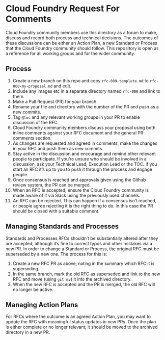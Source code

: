 # Cloud Foundry Request For Comments

Cloud Foundry community members use this directory as a forum to make, discuss and record both process and technical decisions. The outcomes of these discussions can be either an Action Plan, a new Standard or Process that the Cloud Foundry community should follow. This repository is open as a reference for all working groups and for the wider community.

## Process

1. Create a new branch on this repo and copy `rfc-000-template.md` to `rfc-000-my-proposal.md` and edit.
2. Include any images etc in a separate directory named `rfc-000` and link to them.
3. Make a Pull Request (PR) for your branch.
4. Rename your file and directory with the number of the PR and push as a new commits.
5. Tag `@toc` and any relevant working groups in your PR to enable discussion of the RFC. 
6. Cloud Foundry community members discuss your proposal using both inline comments against your RFC document and the general PR comments section.
7. As changes are requested and agreed in comments, make the changes in your RFC and push them as new commits.
8. Stay active in the discussion and encourage and remind other relevant people to participate. If you’re unsure who should be involved in a discussion, ask your Technical Lead, Execution Lead or the TOC. If you start an RFC it’s up to you to push it through the process and engage people.
9. Once consensus is reached and approvals given using the Github review system, the PR can be merged.
10. When an RFC is accepted, ensure the Cloud Foundry community is made aware of it via Slack using the previously used channels.
11. An RFC can be rejected. This can happen if a consensus isn’t reached, or people agree rejecting it is the right thing to do. In this case the PR should be closed with a suitable comment.

## Managing Standards and Processes

Standards and Processes RFCs shouldn’t be substantially altered after they are accepted, although it’s fine to correct typos and other mistakes via a new PR. In order to change a Standard or Process, the original RFC must be superseded by a new one. The process for this is:

1. Create a new RFC PR as above, noting in the summary which RFC it is superseding.
2. In the same branch, mark the old RFC as superseded and link to the new RFC and move (using `git mv`) it into the archived directory.
3. When the new RFC is accepted and the PR is merged, the old RFC will no longer be active.

## Managing Action Plans
For RFCs where the outcome is an agreed Action Plan, you may want to update the RFC with meaningful status updates in new PRs. Once the plan is either complete or no longer relevant, it should be moved to the archived directory in a new PR.

